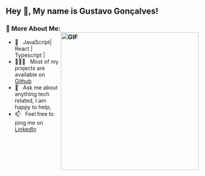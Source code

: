 ## Hey 👋, My name is Gustavo Gonçalves!
### 🧐 More About Me: <img align="right" alt="GIF" src="https://raw.githubusercontent.com/rahul-jha98/rahul-jha98/main/techstack.gif" width="360px"/>
                                           
- 🌱 &nbsp; JavaScript| React | Typescript | 
- 👨🏻‍💻 &nbsp; Most of my projects are available on [Github](https://github.com/gxstavoqy?tab=repositories) 
- 💬 &nbsp; Ask me about anything tech related, I am happy to help;
- 📫 &nbsp; Feel free to ping me on [LinkedIn](www.linkedin.com/in/souzans)
